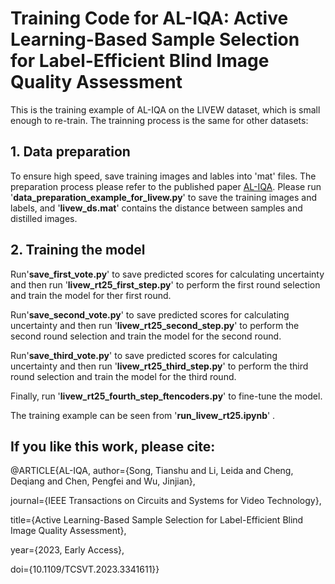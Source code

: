 # Training Code for AL-IQA: Active Learning-Based Sample Selection for Label-Efficient Blind Image Quality Assessment
This is the training example of AL-IQA on the LIVEW dataset, which is small enough to re-train. The trainning process is the same for other datasets:

## 1. Data preparation

   To ensure high speed, save training images and lables into 'mat' files. The preparation process please refer to the published paper [AL-IQA](https://ieeexplore.ieee.org/document/10355923).  Please run '**data_preparation_example_for_livew.py**' to save the training images and labels, and '**livew_ds.mat**' contains the distance between samples and distilled images.
   
## 2. Training the model

   Run'**save_first_vote.py**' to save predicted scores for calculating uncertainty and then run '**livew_rt25_first_step.py**' to perform the first round selection and train the model for ther first round.
  
   Run'**save_second_vote.py**' to save predicted scores for calculating uncertainty and then run '**livew_rt25_second_step.py**' to perform the second round selection and train the model for the second round.
   
   Run'**save_third_vote.py**' to save predicted scores for calculating uncertainty and then run '**livew_rt25_third_step.py**' to perform the third round selection and train the model for the third round.
    
   Finally, run '**livew_rt25_fourth_step_ftencoders.py**' to fine-tune the model.
   
   The training example can be seen from '**run_livew_rt25.ipynb**' .

## If you like this work, please cite:

@ARTICLE{AL-IQA,
  author={Song, Tianshu and Li, Leida and Cheng, Deqiang and Chen, Pengfei and Wu, Jinjian},
  
  journal={IEEE Transactions on Circuits and Systems for Video Technology}, 
  
  title={Active Learning-Based Sample Selection for Label-Efficient Blind Image Quality Assessment}, 
  
  year={2023, Early Access},  
  
  doi={10.1109/TCSVT.2023.3341611}}


